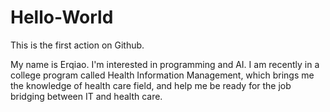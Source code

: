 # Hello-World
This is the first action on Github.

My name is Erqiao. I'm interested in programming and AI. I am recently in a college program called Health Information Management, which brings me the knowledge of health care field, and help me be ready for the job bridging between IT and health care. 
